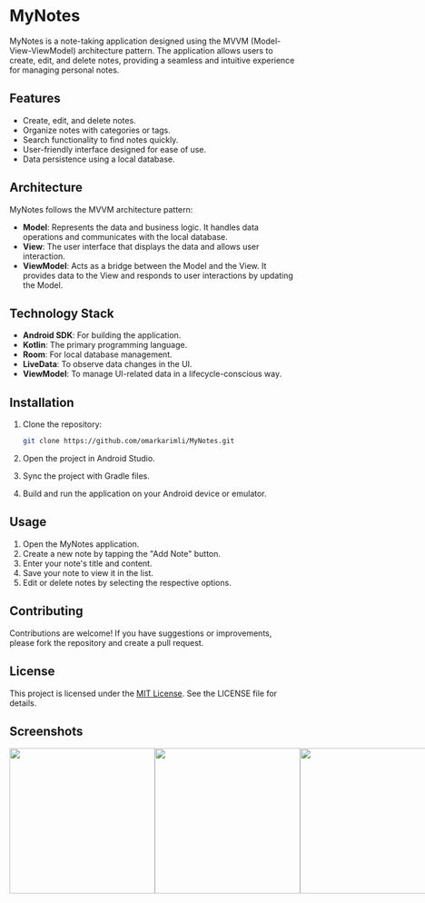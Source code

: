 # MyNotes

MyNotes is a note-taking application designed using the MVVM (Model-View-ViewModel) architecture pattern. The application allows users to create, edit, and delete notes, providing a seamless and intuitive experience for managing personal notes.

## Features

- Create, edit, and delete notes.
- Organize notes with categories or tags.
- Search functionality to find notes quickly.
- User-friendly interface designed for ease of use.
- Data persistence using a local database.

## Architecture

MyNotes follows the MVVM architecture pattern:

- **Model**: Represents the data and business logic. It handles data operations and communicates with the local database.
- **View**: The user interface that displays the data and allows user interaction.
- **ViewModel**: Acts as a bridge between the Model and the View. It provides data to the View and responds to user interactions by updating the Model.

## Technology Stack

- **Android SDK**: For building the application.
- **Kotlin**: The primary programming language.
- **Room**: For local database management.
- **LiveData**: To observe data changes in the UI.
- **ViewModel**: To manage UI-related data in a lifecycle-conscious way.

## Installation

1. Clone the repository:
   ```bash
   git clone https://github.com/omarkarimli/MyNotes.git

2. Open the project in Android Studio.

3. Sync the project with Gradle files.

4. Build and run the application on your Android device or emulator.

## Usage

1. Open the MyNotes application.
2. Create a new note by tapping the "Add Note" button.
3. Enter your note's title and content.
4. Save your note to view it in the list.
5. Edit or delete notes by selecting the respective options.

## Contributing

Contributions are welcome! If you have suggestions or improvements, please fork the repository and create a pull request.

## License

This project is licensed under the [MIT License](LICENSE). See the LICENSE file for details.

## Screenshots

<div style="display: flex; justify-content: space-between;">
  <img src="screenshots/Screenshot_home.png" width="256" />
  <img src="screenshots/Screenshot_newnote.png" width="256" />
  <img src="screenshots/Screenshot_updatenote.png" width="256" />
</div>
